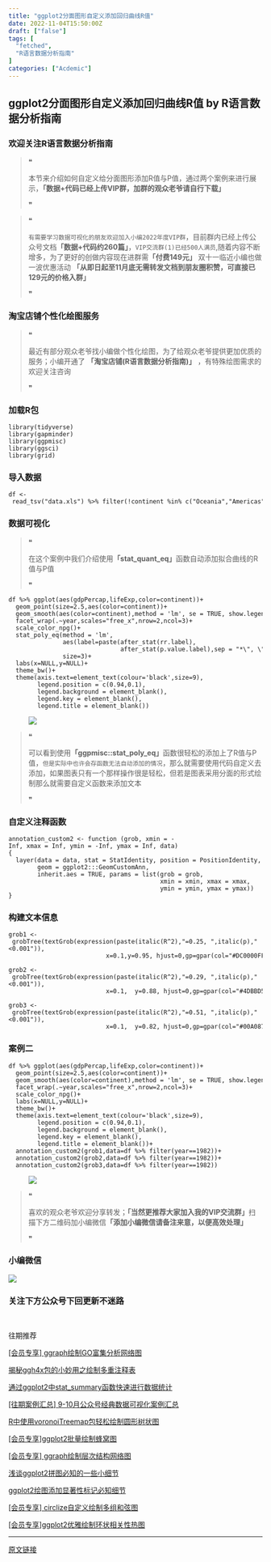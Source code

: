 ```yaml
---
title: "ggplot2分面图形自定义添加回归曲线R值"
date: 2022-11-04T15:50:00Z
draft: ["false"]
tags: [
  "fetched",
  "R语言数据分析指南"
]
categories: ["Acdemic"]
---
```

ggplot2分面图形自定义添加回归曲线R值 by R语言数据分析指南
------
<div><section data-tool="mdnice编辑器" data-website="https://www.mdnice.com"><h3 data-tool="mdnice编辑器"><span></span><span><span></span>欢迎关注R语言数据分析指南</span><span></span></h3><blockquote data-tool="mdnice编辑器"><span>❝</span><p>本节来介绍如何自定义给分面图形添加R值与P值，通过两个案例来进行展示，<strong>「数据+代码已经上传VIP群，加群的观众老爷请自行下载」</strong></p><span>❞</span></blockquote><blockquote data-tool="mdnice编辑器"><span>❝</span><p><code>有需要学习数据可视化的朋友欢迎加入小编2022年度VIP群</code>，目前群内已经上传公众号文档<strong>「数据+代码约260篇」</strong>，<code>VIP交流群(1)已经500人满员</code>,随着内容不断增多，为了更好的创做内容现在进群需<strong>「付费149元」</strong> 双十一临近小编也做一波优惠活动 <strong>「从即日起至11月底无需转发文档到朋友圈积赞，可直接已129元的价格入群」</strong></p><span>❞</span></blockquote><h3 data-tool="mdnice编辑器"><span></span><span><span></span>淘宝店铺个性化绘图服务</span><span></span></h3><blockquote data-tool="mdnice编辑器"><span>❝</span><p>最近有部分观众老爷找小编做个性化绘图，为了给观众老爷提供更加优质的服务；小编开通了 <strong>「淘宝店铺(R语言数据分析指南)」</strong> ，有特殊绘图需求的欢迎关注咨询</p><span>❞</span></blockquote><h3 data-tool="mdnice编辑器"><span></span><span><span></span>加载R包</span><span></span></h3><pre data-tool="mdnice编辑器"><span></span><code><span>library</span>(tidyverse)<br><span>library</span>(gapminder)<br><span>library</span>(ggpmisc)<br><span>library</span>(ggsci)<br><span>library</span>(grid)<br></code></pre><h3 data-tool="mdnice编辑器"><span></span><span><span></span>导入数据</span><span></span></h3><pre data-tool="mdnice编辑器"><span></span><code>df &lt;- read_tsv(<span>"data.xls"</span>) %&gt;% filter(!continent %<span>in</span>% c(<span>"Oceania"</span>,<span>"Americas"</span>),year &gt;=<span>1982</span>)<br></code></pre><h3 data-tool="mdnice编辑器"><span></span><span><span></span>数据可视化</span><span></span></h3><blockquote data-tool="mdnice编辑器"><span>❝</span><p>在这个案例中我们介绍使用<strong>「stat_quant_eq」</strong>函数自动添加拟合曲线的R值与P值</p><span>❞</span></blockquote><pre data-tool="mdnice编辑器"><span></span><code>df %&gt;% ggplot(aes(gdpPercap,lifeExp,color=continent))+<br>  geom_point(size=<span>2.5</span>,aes(color=continent))+<br>  geom_smooth(aes(color=continent),method = <span>'lm'</span>, se = <span>TRUE</span>, show.legend=<span>FALSE</span>)+<br>  facet_wrap(.~year,scales=<span>"free_x"</span>,nrow=<span>2</span>,ncol=<span>3</span>)+<br>  scale_color_npg()+<br>  stat_poly_eq(method = <span>'lm'</span>,<br>               aes(label=paste(after_stat(rr.label),<br>                               after_stat(p.value.label),sep = <span>"*\", \"*"</span>)),<br>               size=<span>3</span>)+<br>  labs(x=<span>NULL</span>,y=<span>NULL</span>)+<br>  theme_bw()+<br>  theme(axis.text=element_text(colour=<span>'black'</span>,size=<span>9</span>),<br>        legend.position = c(<span>0.94</span>,<span>0.1</span>),<br>        legend.background = element_blank(),<br>        legend.key = element_blank(),<br>        legend.title = element_blank())<br></code></pre><figure data-tool="mdnice编辑器"><img data-ratio="0.8503118503118503" data-src="https://mmbiz.qpic.cn/mmbiz_png/EibnicgwScTAbJuwYyqBLD7n0BwiaIpUxrwia6IVOC6UNZcw3I3ibCWKvC3lPt3Z0r4HvibG80YABurynQkzWZAVSPuQ/640?wx_fmt=png" data-type="png" data-w="962" src="https://mmbiz.qpic.cn/mmbiz_png/EibnicgwScTAbJuwYyqBLD7n0BwiaIpUxrwia6IVOC6UNZcw3I3ibCWKvC3lPt3Z0r4HvibG80YABurynQkzWZAVSPuQ/640?wx_fmt=png"></figure><blockquote data-tool="mdnice编辑器"><span>❝</span><p>可以看到使用<strong>「ggpmisc::stat_poly_eq」</strong>函数很轻松的添加上了R值与P值，<code>但是实际中也许会存函数无法自动添加的情况</code>，那么就需要使用代码自定义去添加，如果图表只有一个那样操作很是轻松，但若是图表采用分面的形式绘制那么就需要自定义函数来添加文本</p><span>❞</span></blockquote><h3 data-tool="mdnice编辑器"><span></span><span><span></span>自定义注释函数</span><span></span></h3><pre data-tool="mdnice编辑器"><span></span><code>annotation_custom2 &lt;- <span>function</span> (grob, xmin = -<span>Inf</span>, xmax = <span>Inf</span>, ymin = -<span>Inf</span>, ymax = <span>Inf</span>, data) <br>{<br>  layer(data = data, stat = StatIdentity, position = PositionIdentity, <br>        geom = ggplot2:::GeomCustomAnn,<br>        inherit.aes = <span>TRUE</span>, params = list(grob = grob, <br>                                          xmin = xmin, xmax = xmax, <br>                                          ymin = ymin, ymax = ymax))<br>}<br></code></pre><h3 data-tool="mdnice编辑器"><span></span><span><span></span>构建文本信息</span><span></span></h3><pre data-tool="mdnice编辑器"><span></span><code>grob1 &lt;- grobTree(textGrob(expression(paste(italic(R^<span>2</span>),<span>"=0.25, "</span>,italic(p),<span>"&lt;0.001"</span>)),<br>                           x=<span>0.1</span>,y=<span>0.95</span>, hjust=<span>0</span>,gp=gpar(col=<span>"#DC0000FF"</span>, fontsize=<span>10</span>)))<br><br>grob2 &lt;- grobTree(textGrob(expression(paste(italic(R^<span>2</span>),<span>"=0.29, "</span>,italic(p),<span>"&lt;0.001"</span>)),<br>                           x=<span>0.1</span>,  y=<span>0.88</span>, hjust=<span>0</span>,gp=gpar(col=<span>"#4DBBD5FF"</span>, fontsize=<span>10</span>)))<br><br>grob3 &lt;- grobTree(textGrob(expression(paste(italic(R^<span>2</span>),<span>"=0.51, "</span>,italic(p),<span>"&lt;0.001"</span>)),<br>                           x=<span>0.1</span>,  y=<span>0.82</span>, hjust=<span>0</span>,gp=gpar(col=<span>"#00A087FF"</span>, fontsize=<span>10</span>)))<br></code></pre><h3 data-tool="mdnice编辑器"><span></span><span><span></span>案例二</span><span></span></h3><pre data-tool="mdnice编辑器"><span></span><code>df %&gt;% ggplot(aes(gdpPercap,lifeExp,color=continent))+<br>  geom_point(size=<span>2.5</span>,aes(color=continent))+<br>  geom_smooth(aes(color=continent),method = <span>'lm'</span>, se = <span>TRUE</span>, show.legend=<span>FALSE</span>)+<br>  facet_wrap(.~year,scales=<span>"free_x"</span>,nrow=<span>2</span>,ncol=<span>3</span>)+<br>  scale_color_npg()+<br>  labs(x=<span>NULL</span>,y=<span>NULL</span>)+<br>  theme_bw()+<br>  theme(axis.text=element_text(colour=<span>'black'</span>,size=<span>9</span>),<br>        legend.position = c(<span>0.94</span>,<span>0.1</span>),<br>        legend.background = element_blank(),<br>        legend.key = element_blank(),<br>        legend.title = element_blank())+<br>  annotation_custom2(grob1,data=df %&gt;% filter(year==<span>1982</span>))+<br>  annotation_custom2(grob2,data=df %&gt;% filter(year==<span>1982</span>))+<br>  annotation_custom2(grob3,data=df %&gt;% filter(year==<span>1982</span>))<br></code></pre><figure data-tool="mdnice编辑器"><img data-ratio="0.8503118503118503" data-src="https://mmbiz.qpic.cn/mmbiz_png/EibnicgwScTAbJuwYyqBLD7n0BwiaIpUxrwHUKn1rSW6ibGjZ7Z6IBzrLqzHz2kvrXF49SdVatSIYgWhLdyeRq3icGA/640?wx_fmt=png" data-type="png" data-w="962" src="https://mmbiz.qpic.cn/mmbiz_png/EibnicgwScTAbJuwYyqBLD7n0BwiaIpUxrwHUKn1rSW6ibGjZ7Z6IBzrLqzHz2kvrXF49SdVatSIYgWhLdyeRq3icGA/640?wx_fmt=png"></figure><blockquote data-tool="mdnice编辑器"><span>❝</span><p>喜欢的观众老爷欢迎分享转发；<strong>「当然更推荐大家加入我的VIP交流群」</strong>扫描下方二维码加小编微信<strong>「添加小编微信请备注来意，以便高效处理」</strong></p><span>❞</span></blockquote><h3 data-tool="mdnice编辑器"><span></span><span><span></span>小编微信</span><span></span></h3><p><img data-galleryid="" data-ratio="1" data-s="300,640" data-src="https://mmbiz.qpic.cn/mmbiz_jpg/EibnicgwScTAaNu6sU2UCYkxFq9ibq75wuaO0lqFoYz1icUo4jh3N2icAWECmibgPvqyReur0FCp7JNKO0icnRAsbO9ug/640?wx_fmt=jpeg" data-type="jpeg" data-w="430" src="https://mmbiz.qpic.cn/mmbiz_jpg/EibnicgwScTAaNu6sU2UCYkxFq9ibq75wuaO0lqFoYz1icUo4jh3N2icAWECmibgPvqyReur0FCp7JNKO0icnRAsbO9ug/640?wx_fmt=jpeg"></p><h3 data-tool="mdnice编辑器"><span></span><span><span></span>关注下方公众号下回更新不迷路</span><span></span></h3><section><mp-common-profile data-pluginname="mpprofile" data-id="Mzg3MzQzNTYzMw==" data-headimg="http://mmbiz.qpic.cn/mmbiz_png/EibnicgwScTAZF0rpeZII9Ltl26VbVagriczTria1fib3XgjwwHEHFjPzkmGpqWDVVHBSzhENictUM2iavAKiaM5lc9USw/0?wx_fmt=png" data-nickname="R语言数据分析指南" data-alias="YanJANtwo" data-signature="R语言重症爱好者，喜欢绘制各种精美的图表，喜欢的小伙伴可以关注我，跟我一起学习" data-from="0" data-is_biz_ban="0"></mp-common-profile><p><br></p><section><section><section><section><p data-mid="">往期推荐</p></section></section><section><section><a href="http://mp.weixin.qq.com/s?__biz=Mzg3MzQzNTYzMw==&amp;mid=2247499590&amp;idx=1&amp;sn=eff13988a69552451bdc3c91f8fe05f3&amp;chksm=cee2a7d8f9952ece3a8370c7d5f3f3eaf2b7dcc702ddfe0dc83f9a05abc14c89ddb46f5be1a4&amp;scene=21#wechat_redirect" data-linktype="2"><section><p>[会员专享] ggraph绘制GO富集分析网络图</p></section></a></section><section><a href="http://mp.weixin.qq.com/s?__biz=Mzg3MzQzNTYzMw==&amp;mid=2247499544&amp;idx=1&amp;sn=a985f9cd1ae280b49de9ab381202b75d&amp;chksm=cee2a786f9952e9042d20a395c3d249c8d73d1809137f1ecf8b85ada0a9c736a6c91e991e5f7&amp;scene=21#wechat_redirect" data-linktype="2"><section><p>揭秘ggh4x包的小妙用之绘制多重注释表</p></section></a></section><section><a href="http://mp.weixin.qq.com/s?__biz=Mzg3MzQzNTYzMw==&amp;mid=2247499488&amp;idx=1&amp;sn=4b64e4b183fd2d93ad55941adbb13da1&amp;chksm=cee2a67ef9952f68ff0e5394e272d0b9fcbd4ae1d3f6b87673f8e0651a58c4f876af17a92b29&amp;scene=21#wechat_redirect" data-linktype="2"><section><p>通过ggplot2中stat_summary函数快速进行数据统计</p></section></a></section><section><a href="http://mp.weixin.qq.com/s?__biz=Mzg3MzQzNTYzMw==&amp;mid=2247499473&amp;idx=1&amp;sn=554ef292577419fef2da17f90436854b&amp;chksm=cee2a64ff9952f59a1b68e62877e5c00fbc93eb2449b4bc54f2fb0a1c86e239a3e845ed4ce05&amp;scene=21#wechat_redirect" data-linktype="2"><section><p>[往期案例汇总] 9-10月公众号经典数据可视化案例汇总</p></section></a></section><section><a href="http://mp.weixin.qq.com/s?__biz=Mzg3MzQzNTYzMw==&amp;mid=2247499355&amp;idx=1&amp;sn=8f8b82f3ffc12e728c844283d3887843&amp;chksm=cee2a6c5f9952fd329085597a6f74b05c09db2fd12359d7c99c06db67db27a088bf18b16b7f6&amp;scene=21#wechat_redirect" data-linktype="2"><section><p>R中使用voronoiTreemap包轻松绘制圆形树状图</p></section></a></section><section><a href="http://mp.weixin.qq.com/s?__biz=Mzg3MzQzNTYzMw==&amp;mid=2247499278&amp;idx=1&amp;sn=cccfaeb60c73055c737404f9f2a29a2b&amp;chksm=cee2a690f9952f86ec3c57cd2229ccba21f85c4d390b14badcee66b9e8c8cf2f6eb2a595f0df&amp;scene=21#wechat_redirect" data-linktype="2"><section><p>[会员专享]ggplot2批量绘制蜂窝图</p></section></a></section><section><a href="http://mp.weixin.qq.com/s?__biz=Mzg3MzQzNTYzMw==&amp;mid=2247499140&amp;idx=1&amp;sn=9b51a1e9c017b23530ccd1b022ece1ae&amp;chksm=cee2a51af9952c0ce879fddf86790b71ed16e6b0b0899e32cc151a48effa88300b5ab6fa0b2b&amp;scene=21#wechat_redirect" data-linktype="2"><section><p>[会员专享] ggraph绘制层次结构网络图</p></section></a></section><section><a href="http://mp.weixin.qq.com/s?__biz=Mzg3MzQzNTYzMw==&amp;mid=2247499061&amp;idx=1&amp;sn=19fe76fa4c488d9198de39049c3907a2&amp;chksm=cee2a5abf9952cbd9570a9402a106e1711f66dca88021d25849e920acd7c3ca7590c6a104454&amp;scene=21#wechat_redirect" data-linktype="2"><section><p>浅谈ggplot2拼图必知的一些小细节</p></section></a></section><section><a href="http://mp.weixin.qq.com/s?__biz=Mzg3MzQzNTYzMw==&amp;mid=2247499083&amp;idx=1&amp;sn=e79047969daffa6f203810c75b0aa8e7&amp;chksm=cee2a5d5f9952cc3ff6b4362de6d96d244f5288b6c6ea1f4dc867ebbe9e2a0d305e52e0f4693&amp;scene=21#wechat_redirect" data-linktype="2"><section><p>ggplot2绘图添加显著性标记必知细节</p></section></a></section><section><a href="http://mp.weixin.qq.com/s?__biz=Mzg3MzQzNTYzMw==&amp;mid=2247499020&amp;idx=1&amp;sn=e32f2318a98f1db01d5bce97292dd8b6&amp;chksm=cee2a592f9952c849d98defffcc4b8f75e1ec8b9775e80750f80945ceb4ebddf84ba8e96e22d&amp;scene=21#wechat_redirect" data-linktype="2"><section><p>[会员专享] circlize自定义绘制多组和弦图</p></section></a></section><section><a href="http://mp.weixin.qq.com/s?__biz=Mzg3MzQzNTYzMw==&amp;mid=2247498910&amp;idx=1&amp;sn=5edde61114b0c3ed20fb76817d675047&amp;chksm=cee2a400f9952d16438690987ded4239fc7e07d49ae521eb22a9aefdd02932ab12c9e934979a&amp;scene=21#wechat_redirect" data-linktype="2"></a><section><a href="http://mp.weixin.qq.com/s?__biz=Mzg3MzQzNTYzMw==&amp;mid=2247498910&amp;idx=1&amp;sn=5edde61114b0c3ed20fb76817d675047&amp;chksm=cee2a400f9952d16438690987ded4239fc7e07d49ae521eb22a9aefdd02932ab12c9e934979a&amp;scene=21#wechat_redirect" data-linktype="2"></a><p><a href="http://mp.weixin.qq.com/s?__biz=Mzg3MzQzNTYzMw==&amp;mid=2247498910&amp;idx=1&amp;sn=5edde61114b0c3ed20fb76817d675047&amp;chksm=cee2a400f9952d16438690987ded4239fc7e07d49ae521eb22a9aefdd02932ab12c9e934979a&amp;scene=21#wechat_redirect" data-linktype="2">[会员专享]ggplot2优雅绘制环状相关性热图</a></p></section></section></section></section></section></section></section><p><mp-style-type data-value="3"></mp-style-type></p></div>  
<hr>
<a href="https://mp.weixin.qq.com/s/5krKDjvB09f9Wfo1hS3qzw",target="_blank" rel="noopener noreferrer">原文链接</a>
